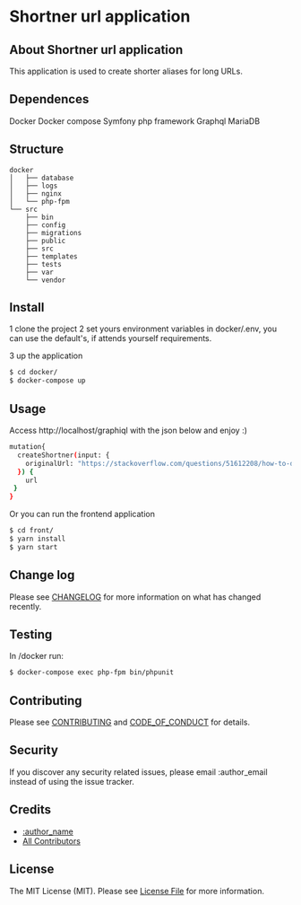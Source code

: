 # Shortner url application

## About Shortner url application

This application is used to create shorter aliases for long URLs.

## Dependences

Docker
Docker compose
Symfony php framework
Graphql 
MariaDB 

## Structure
```
docker
│   ├── database
│   ├── logs
│   ├── nginx
│   └── php-fpm
└── src
    ├── bin
    ├── config
    ├── migrations
    ├── public
    ├── src
    ├── templates
    ├── tests
    ├── var
    └── vendor
```


## Install

1 clone the project
2 set yours environment variables in docker/.env, you can use the default's, if attends yourself requirements.

3 up the application 
``` bash
$ cd docker/
$ docker-compose up
```

## Usage

Access http://localhost/graphiql
with the json below and enjoy :) 

``` bash
mutation{
  createShortner(input: {
    originalUrl: "https://stackoverflow.com/questions/51612208/how-to-delete-cached-intermediate-docker-images-after-the-cache-gets-invalidated"
  }) {
    url
 } 
}
```
Or you can run the frontend application
``` bash
$ cd front/
$ yarn install
$ yarn start
```

## Change log

Please see [CHANGELOG](CHANGELOG.md) for more information on what has changed recently.

## Testing

In /docker run:

``` bash
$ docker-compose exec php-fpm bin/phpunit
```

## Contributing

Please see [CONTRIBUTING](CONTRIBUTING.md) and [CODE_OF_CONDUCT](CODE_OF_CONDUCT.md) for details.

## Security

If you discover any security related issues, please email :author_email instead of using the issue tracker.

## Credits

- [:author_name][link-author]
- [All Contributors][link-contributors]

## License

The MIT License (MIT). Please see [License File](LICENSE.md) for more information.

[ico-version]: https://img.shields.io/packagist/v/:vendor/:package_name.svg?style=flat-square
[ico-license]: https://img.shields.io/badge/license-MIT-brightgreen.svg?style=flat-square
[ico-travis]: https://img.shields.io/travis/:vendor/:package_name/master.svg?style=flat-square
[ico-scrutinizer]: https://img.shields.io/scrutinizer/coverage/g/:vendor/:package_name.svg?style=flat-square
[ico-code-quality]: https://img.shields.io/scrutinizer/g/:vendor/:package_name.svg?style=flat-square
[ico-downloads]: https://img.shields.io/packagist/dt/:vendor/:package_name.svg?style=flat-square

[link-packagist]: https://packagist.org/packages/:vendor/:package_name
[link-travis]: https://travis-ci.org/:vendor/:package_name
[link-scrutinizer]: https://scrutinizer-ci.com/g/:vendor/:package_name/code-structure
[link-code-quality]: https://scrutinizer-ci.com/g/:vendor/:package_name
[link-downloads]: https://packagist.org/packages/:vendor/:package_name
[link-author]: https://github.com/:author_username
[link-contributors]: ../../contributors
